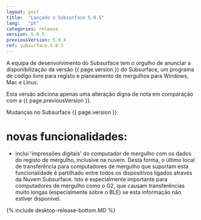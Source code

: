 ```yaml
---
layout: post
title:  "Lançado o Subsurface 5.0.5"
lang:   "pt"
categories: release
version: 5.0.5
previousVersion: 5.0.4
ref: subsurface-5.0.5
---
```


A equipa de desenvolvimento do Subsurface tem o orgulho de anunciar a disponibilização da versão {{ page.version }} do Subsurface, um programa de código livre para registo e planeamento de mergulhos para Windows, Mac e Linux.

Esta versão adiciona apenas uma alteração digna de nota em comparação com a {{ page.previousVersion }}.

Mudanças no Subsurface {{ page.version }}:

# novas funcionalidades:

- inclui 'impressões digitais' do computador de mergulho com os dados do registo de mergulho, inclusive na nuvem. Desta forma, o último local de transferência para computadores de mergulho que suportam esta funcionalidade é partilhado entre todos os dispositivos ligados através da Nuvem Subsurface. Isto é especialmente importante para computadores de mergulho como o G2, que causam transferências muito longas (especialmente sobre o BLE) se esta informação não estiver disponível.


{% include desktop-release-bottom.MD %}
